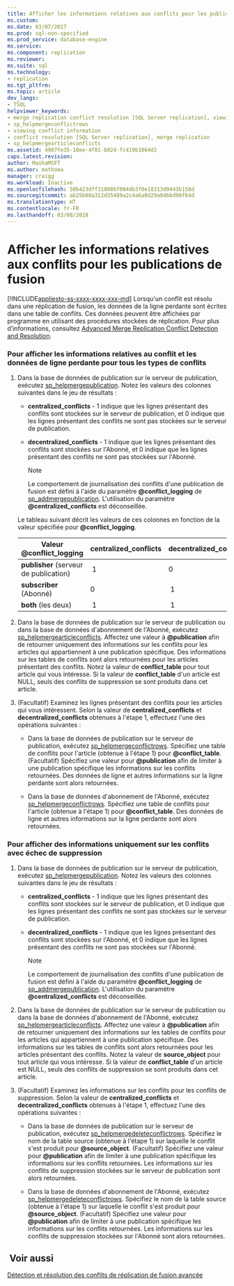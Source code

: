 ```yaml
---
title: Afficher les informations relatives aux conflits pour les publications de fusion | Microsoft Docs
ms.custom: 
ms.date: 03/07/2017
ms.prod: sql-non-specified
ms.prod_service: database-engine
ms.service: 
ms.component: replication
ms.reviewer: 
ms.suite: sql
ms.technology:
- replication
ms.tgt_pltfrm: 
ms.topic: article
dev_langs:
- TSQL
helpviewer_keywords:
- merge replication conflict resolution [SQL Server replication], viewing conflicts
- sp_helpmergeconflictrows
- viewing conflict information
- conflict resolution [SQL Server replication], merge replication
- sp_helpmergearticleconflicts
ms.assetid: 4907fe35-10ee-4f81-b924-fc419b1864d2
caps.latest.revision: 
author: MashaMSFT
ms.author: mathoma
manager: craigg
ms.workload: Inactive
ms.openlocfilehash: 50b423dff318086f004db3f0e18313d9443b158d
ms.sourcegitcommit: ab25b08a312d35489a2c4a6a0d29a04bbd90f64d
ms.translationtype: HT
ms.contentlocale: fr-FR
ms.lasthandoff: 03/08/2018
---
```

# <a name="view-conflict-information-for-merge-publications"></a>Afficher les informations relatives aux conflits pour les publications de fusion
[!INCLUDE[appliesto-ss-xxxx-xxxx-xxx-md](../../includes/appliesto-ss-xxxx-xxxx-xxx-md.md)]
  Lorsqu'un conflit est résolu dans une réplication de fusion, les données de la ligne perdante sont écrites dans une table de conflits. Ces données peuvent être affichées par programme en utilisant des procédures stockées de réplication. Pour plus d’informations, consultez [Advanced Merge Replication Conflict Detection and Resolution](../../relational-databases/replication/merge/advanced-merge-replication-conflict-detection-and-resolution.md).  
  
### <a name="to-view-conflict-information-and-losing-row-data-for-all-types-of-conflicts"></a>Pour afficher les informations relatives au conflit et les données de ligne perdante pour tous les types de conflits  
  
1.  Dans la base de données de publication sur le serveur de publication, exécutez [sp_helpmergepublication](../../relational-databases/system-stored-procedures/sp-helpmergepublication-transact-sql.md). Notez les valeurs des colonnes suivantes dans le jeu de résultats :  
  
    -   **centralized_conflicts** - 1 indique que les lignes présentant des conflits sont stockées sur le serveur de publication, et 0 indique que les lignes présentant des conflits ne sont pas stockées sur le serveur de publication.  
  
    -   **decentralized_conflicts** - 1 indique que les lignes présentant des conflits sont stockées sur l'Abonné, et 0 indique que les lignes présentant des conflits ne sont pas stockées sur l'Abonné.  
  
        > [!NOTE]  
        >  Le comportement de journalisation des conflits d'une publication de fusion est défini à l'aide du paramètre **@conflict_logging** de [sp_addmergepublication](../../relational-databases/system-stored-procedures/sp-addmergepublication-transact-sql.md). L'utilisation du paramètre **@centralized_conflicts** est déconseillée.  
  
     Le tableau suivant décrit les valeurs de ces colonnes en fonction de la valeur spécifiée pour **@conflict_logging**.  
  
    |Valeur @conflict_logging|centralized_conflicts|decentralized_conflicts|  
    |------------------------------|----------------------------|------------------------------|  
    |**publisher** (serveur de publication)| 1|0|  
    |**subscriber** (Abonné)|0| 1|  
    |**both** (les deux)| 1| 1|  
  
2.  Dans la base de données de publication sur le serveur de publication ou dans la base de données d'abonnement de l'Abonné, exécutez [sp_helpmergearticleconflicts](../../relational-databases/system-stored-procedures/sp-helpmergearticleconflicts-transact-sql.md). Affectez une valeur à **@publication** afin de retourner uniquement des informations sur les conflits pour les articles qui appartiennent à une publication spécifique. Des informations sur les tables de conflits sont alors retournées pour les articles présentant des conflits. Notez la valeur de **conflict_table** pour tout article qui vous intéresse. Si la valeur de **conflict_table** d'un article est NULL, seuls des conflits de suppression se sont produits dans cet article.  
  
3.  (Facultatif) Examinez les lignes présentant des conflits pour les articles qui vous intéressent. Selon la valeur de **centralized_conflicts** et **decentralized_conflicts** obtenues à l'étape 1, effectuez l'une des opérations suivantes :  
  
    -   Dans la base de données de publication sur le serveur de publication, exécutez [sp_helpmergeconflictrows](../../relational-databases/system-stored-procedures/sp-helpmergeconflictrows-transact-sql.md). Spécifiez une table de conflits pour l'article (obtenue à l'étape 1) pour **@conflict_table**. (Facultatif) Spécifiez une valeur pour **@publication** afin de limiter à une publication spécifique les informations sur les conflits retournées. Des données de ligne et autres informations sur la ligne perdante sont alors retournées.  
  
    -   Dans la base de données d'abonnement de l'Abonné, exécutez [sp_helpmergeconflictrows](../../relational-databases/system-stored-procedures/sp-helpmergeconflictrows-transact-sql.md). Spécifiez une table de conflits pour l'article (obtenue à l'étape 1) pour **@conflict_table**. Des données de ligne et autres informations sur la ligne perdante sont alors retournées.  
  
### <a name="to-view-information-only-on-conflicts-where-the-delete-failed"></a>Pour afficher des informations uniquement sur les conflits avec échec de suppression  
  
1.  Dans la base de données de publication sur le serveur de publication, exécutez [sp_helpmergepublication](../../relational-databases/system-stored-procedures/sp-helpmergepublication-transact-sql.md). Notez les valeurs des colonnes suivantes dans le jeu de résultats :  
  
    -   **centralized_conflicts** - 1 indique que les lignes présentant des conflits sont stockées sur le serveur de publication, et 0 indique que les lignes présentant des conflits ne sont pas stockées sur le serveur de publication.  
  
    -   **decentralized_conflicts** - 1 indique que les lignes présentant des conflits sont stockées sur l'Abonné, et 0 indique que les lignes présentant des conflits ne sont pas stockées sur l'Abonné.  
  
        > [!NOTE]  
        >  Le comportement de journalisation des conflits d'une publication de fusion est défini à l'aide du paramètre **@conflict_logging** de [sp_addmergepublication](../../relational-databases/system-stored-procedures/sp-addmergepublication-transact-sql.md). L'utilisation du paramètre **@centralized_conflicts** est déconseillée.  
  
2.  Dans la base de données de publication sur le serveur de publication ou dans la base de données d'abonnement de l'Abonné, exécutez [sp_helpmergearticleconflicts](../../relational-databases/system-stored-procedures/sp-helpmergearticleconflicts-transact-sql.md). Affectez une valeur à **@publication** afin de retourner uniquement des informations sur les tables de conflits pour les articles qui appartiennent à une publication spécifique. Des informations sur les tables de conflits sont alors retournées pour les articles présentant des conflits. Notez la valeur de **source_object** pour tout article qui vous intéresse. Si la valeur de **conflict_table** d'un article est NULL, seuls des conflits de suppression se sont produits dans cet article.  
  
3.  (Facultatif) Examinez les informations sur les conflits pour les conflits de suppression. Selon la valeur de **centralized_conflicts** et **decentralized_conflicts** obtenues à l'étape 1, effectuez l'une des opérations suivantes :  
  
    -   Dans la base de données de publication sur le serveur de publication, exécutez [sp_helpmergedeleteconflictrows](../../relational-databases/system-stored-procedures/sp-helpmergedeleteconflictrows-transact-sql.md). Spécifiez le nom de la table source (obtenue à l'étape 1) sur laquelle le conflit s'est produit pour **@source_object**. (Facultatif) Spécifiez une valeur pour **@publication** afin de limiter à une publication spécifique les informations sur les conflits retournées. Les informations sur les conflits de suppression stockées sur le serveur de publication sont alors retournées.  
  
    -   Dans la base de données d'abonnement de l'Abonné, exécutez [sp_helpmergedeleteconflictrows](../../relational-databases/system-stored-procedures/sp-helpmergedeleteconflictrows-transact-sql.md). Spécifiez le nom de la table source (obtenue à l'étape 1) sur laquelle le conflit s'est produit pour **@source_object**. (Facultatif) Spécifiez une valeur pour **@publication** afin de limiter à une publication spécifique les informations sur les conflits retournées. Les informations sur les conflits de suppression stockées sur l'Abonné sont alors retournées.  
  
## <a name="see-also"></a> Voir aussi  
 [Détection et résolution des conflits de réplication de fusion avancée](../../relational-databases/replication/merge/advanced-merge-replication-conflict-detection-and-resolution.md)  
  
  
